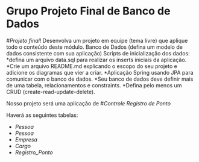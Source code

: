 # Grupo Projeto Final de Banco de Dados

#*Projeto final*! 
Desenvolva um projeto em equipe (tema livre) que aplique todo o conteúdo deste módulo. 
Banco de Dados (defina um modelo de dados consistente com sua aplicação) Scripts de inicialização dos dados: 
*defina um arquivo data.sql para realizar os inserts iniciais da aplicação. 
*Crie um arquivo README.md explicando o escopo do seu projeto e adicione os diagramas que vier a criar. 
*Aplicação Spring usando JPA para comunicar com o banco de dados. 
*Seu banco de dados deve definir mais de uma tabela, relacionamentos e constraints. 
*Defina pelo menos um CRUD (create-read-update-delete). 



Nosso projeto será uma aplicação de #*Controle Registro de Ponto*

Haverá as seguintes tabelas:
* _Pessoa_
* _Pessoa_
* _Empresa_
* _Cargo_
* _Registro_Ponto_
